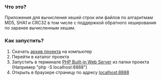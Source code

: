 ### Что это?
Приложения для вычисления хешей строк или файлов по алгаритмам MD5, SHA1 и CRC32 в том числе с поддержкой обратного хеширования по заранее вычисленным хешам.

### Как запустить?
1. Скачать [архив проекта](https://github.com/nikita-komissarov/zarubas/archive/refs/heads/main.zip) на компьютер
2. Перейти в каталог проекта
3. Запустить в терминале [PHP Built-in Web Server](https://stackoverflow.com/questions/1678010/php-server-on-local-machine) из папки проекта (Например "php -S localhost:8888")
4. Открыть в браузере страницу по адресу [localhost:8888](localhost:8888)
